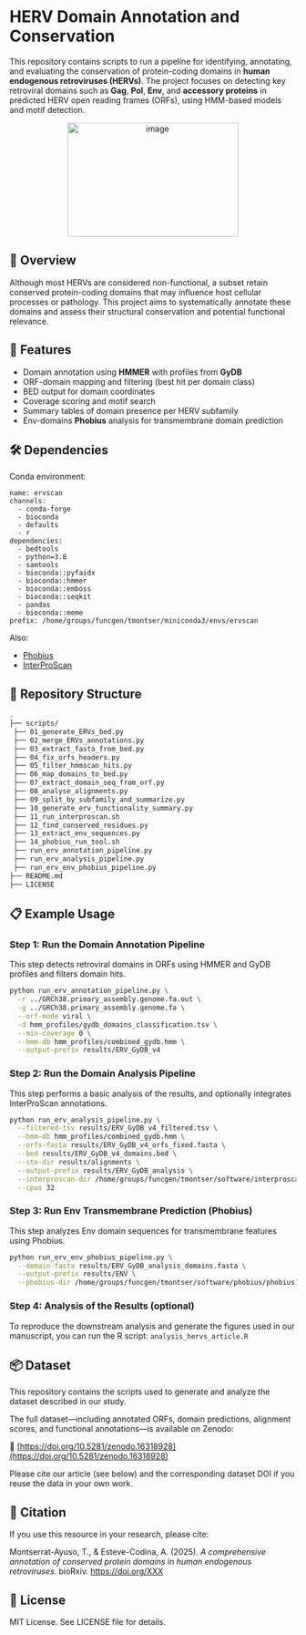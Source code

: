 # HERV Domain Annotation and Conservation

This repository contains scripts to run a pipeline for identifying, annotating, and evaluating the conservation of protein-coding domains in **human endogenous retroviruses (HERVs)**. The project focuses on detecting key retroviral domains such as **Gag**, **Pol**, **Env**, and **accessory proteins** in predicted HERV open reading frames (ORFs), using HMM-based models and motif detection.
<p align="center">
 <img width="300" height="200" alt="image" src="https://github.com/user-attachments/assets/607eafc3-0462-4868-bd88-e257619f24f5" />
</p>


## 🧬 Overview

Although most HERVs are considered non-functional, a subset retain conserved protein-coding domains that may influence host cellular processes or pathology. This project aims to systematically annotate these domains and assess their structural conservation and potential functional relevance.

## 🚀 Features

- Domain annotation using **HMMER** with profiles from **GyDB**
- ORF-domain mapping and filtering (best hit per domain class)
- BED output for domain coordinates
- Coverage scoring and motif search
- Summary tables of domain presence per HERV subfamily
- Env-domains **Phobius** analysis for transmembrane domain prediction

## 🛠️ Dependencies

Conda environment:
``` 
name: ervscan
channels:
  - conda-forge
  - bioconda
  - defaults
  - r
dependencies:
  - bedtools
  - python=3.8
  - samtools
  - bioconda::pyfaidx
  - bioconda::hmmer
  - bioconda::emboss
  - bioconda::seqkit
  - pandas
  - bioconda::meme
prefix: /home/groups/funcgen/tmontser/miniconda3/envs/ervscan
``` 
Also: 
- [Phobius](https://phobius.sbc.su.se/)
- [InterProScan](https://www.ebi.ac.uk/interpro/download/InterProScan/)

## 📁 Repository Structure

```bash
.
├── scripts/
 ├── 01_generate_ERVs_bed.py
 ├── 02_merge_ERVs_annotations.py
 ├── 03_extract_fasta_from_bed.py
 ├── 04_fix_orfs_headers.py
 ├── 05_filter_hmmscan_hits.py
 ├── 06_map_domains_to_bed.py
 ├── 07_extract_domain_seq_from_orf.py
 ├── 08_analyse_alignments.py
 ├── 09_split_by_subfamily_and_summarize.py
 ├── 10_generate_erv_functionality_summary.py
 ├── 11_run_interproscan.sh
 ├── 12_find_conserved_residues.py
 ├── 13_extract_env_sequences.py
 ├── 14_phobius_run_tool.sh
 ├── run_erv_annotation_pipeline.py
 ├── run_erv_analysis_pipeline.py
 ├── run_erv_env_phobius_pipeline.py
├── README.md
├── LICENSE
```
## 📋 Example Usage

### Step 1: Run the Domain Annotation Pipeline
This step detects retroviral domains in ORFs using HMMER and GyDB profiles and filters domain hits.

```bash
python run_erv_annotation_pipeline.py \
  -r ../GRCh38.primary_assembly.genome.fa.out \
  -g ../GRCh38.primary_assembly.genome.fa \
  --orf-mode viral \
  -d hmm_profiles/gydb_domains_classification.tsv \
  --min-coverage 0 \
  --hmm-db hmm_profiles/combined_gydb.hmm \
  --output-prefix results/ERV_GyDB_v4
```
### Step 2: Run the Domain Analysis Pipeline
This step performs a basic analysis of the results, and optionally integrates InterProScan annotations.

```bash
python run_erv_analysis_pipeline.py \
  --filtered-tsv results/ERV_GyDB_v4_filtered.tsv \
  --hmm-db hmm_profiles/combined_gydb.hmm \
  --orfs-fasta results/ERV_GyDB_v4_orfs_fixed.fasta \
  --bed results/ERV_GyDB_v4_domains.bed \
  --sto-dir results/alignments \
  --output-prefix results/ERV_GyDB_analysis \
  --interproscan-dir /home/groups/funcgen/tmontser/software/interproscan/interproscan-5.75-106.0 \
  --cpus 32
```

### Step 3: Run Env Transmembrane Prediction (Phobius)
This step analyzes Env domain sequences for transmembrane features using Phobius.

```bash
python run_erv_env_phobius_pipeline.py \
  --domain-fasta results/ERV_GyDB_analysis_domains.fasta \
  --output-prefix results/ENV \
  --phobius-dir /home/groups/funcgen/tmontser/software/phobius/phobius101_linux/phobius
```

### Step 4: Analysis of the Results (optional)
To reproduce the downstream analysis and generate the figures used in our manuscript, you can run the R script: `analysis_hervs_article.R`


## 📦 Dataset

This repository contains the scripts used to generate and analyze the dataset described in our study.

The full dataset—including annotated ORFs, domain predictions, alignment scores, and functional annotations—is available on Zenodo:

🔗 [https://doi.org/10.5281/zenodo.16318928](https://doi.org/10.5281/zenodo.16318928)

Please cite our article (see below) and the corresponding dataset DOI if you reuse the data in your own work.  


## 🧠 Citation  
If you use this resource in your research, please cite:  

Montserrat-Ayuso, T., & Esteve-Codina, A. (2025). *A comprehensive annotation of conserved protein domains in human endogenous retroviruses*. bioRxiv. https://doi.org/XXX

## 📎 License  
MIT License. See LICENSE file for details.
